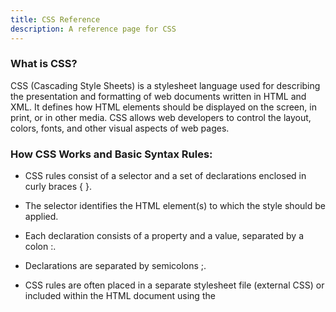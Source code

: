 ```yaml
---
title: CSS Reference
description: A reference page for CSS
---
```


### What is CSS?
CSS (Cascading Style Sheets) is a stylesheet language used for describing the presentation and formatting of web documents written in HTML and XML. It defines how HTML elements should be displayed on the screen, in print, or in other media. CSS allows web developers to control the layout, colors, fonts, and other visual aspects of web pages.

### How CSS Works and Basic Syntax Rules:
- CSS rules consist of a selector and a set of declarations enclosed in curly braces { }.

- The selector identifies the HTML element(s) to which the style should be applied.

- Each declaration consists of a property and a value, separated by a colon :.

- Declarations are separated by semicolons ;.

- CSS rules are often placed in a separate stylesheet file (external CSS) or included within the HTML document using the <style> element (internal CSS).

- CSS declarations are case-insensitive, but it's a best practice to use lowercase for property names and values.

### CSS Selectors Reference

| Selector|Purpose| Example Usage                                            |
|-------------------|---------------------------------------------|----------------------------------------------------------|
| `element`         | Selects all elements of a specified type.   | `p` selects all `<p>` elements.                         |
| `#id`             | Selects an element with a specific `id` attribute. | `#header` selects an element with `id="header"`.    |
| `.class`          | Selects elements with a specific class attribute. | `.button` selects all elements with `class="button"`. |
| `*`               | Selects all elements.                      | `*` selects all elements on the page.                   |
| `selector1, selector2` | Selects multiple elements.               | `h1, h2` selects all `<h1>` and `<h2>` elements.     |
| `selector > child` | Selects a direct child of an element.   | `ul > li` selects all `<li>` elements that are direct children of a `<ul>`. |
| `ancestor descendant` | Selects descendants of an ancestor element. | `ul li` selects all `<li>` elements that are descendants of a `<ul>`. |
| `selector + sibling` | Selects an adjacent sibling element.  | `h2 + p` selects the `<p>` element immediately following an `<h2>`. |
| `:hover`          | Selects an element when hovered over.      | `a:hover` selects all `<a>` elements when hovered.     |
| `:active`         | Selects an element when activated (e.g., clicked). | `button:active` selects all `<button>` elements when activated. |
| `:focus`          | Selects an element when it receives focus.  | `input:focus` selects all `<input>` elements when focused. |
| `:first-child`    | Selects the first child of an element.    | `ul li:first-child` selects the first `<li>` element inside a `<ul>`. |
| `:last-child`     | Selects the last child of an element.     | `ul li:last-child` selects the last `<li>` element inside a `<ul>`. |
| `:nth-child(n)`   | Selects elements based on their position in a parent. | `tr:nth-child(odd)` selects odd rows in a table. |
| `:nth-of-type(n)` | Selects elements of a specific type based on their position. | `p:nth-of-type(2)` selects the second `<p>` element. |
| `:not(selector)`  | Selects elements that do not match a given selector. | `div:not(.special)` selects all `<div>` elements that do not have `class="special"`. |
| `:first-of-type`  | Selects the first element of its type within its parent. | `p:first-of-type` selects the first `<p>` element. |
| `:last-of-type`   | Selects the last element of its type within its parent. | `p:last-of-type` selects the last `<p>` element. |
| `:nth-last-child(n)` | Selects elements based on their position, counting from the end. | `li:nth-last-child(3)` selects the third-to-last `<li>` element. |
| `:nth-last-of-type(n)` | Selects elements based on their position, counting from the end. | `div:nth-last-of-type(2)` selects the second-to-last `<div>` element. |
| `:empty`          | Selects elements that have no children.    | `p:empty` selects empty `<p>` elements.                |
| `:checked`        | Selects checked radio buttons and checkboxes. | `input[type="radio"]:checked` selects checked radio buttons. |
| `:disabled`       | Selects disabled form elements.            | `input:disabled` selects disabled input elements.     |
| `:enabled`        | Selects enabled form elements.             | `input:enabled` selects enabled input elements.       |
| `:target`         | Selects the target element in the URL fragment identifier. | `#section1:target` selects the element with `id="section1"` when it is the target in the URL. |

## CSS Properties Reference

| Tag          | Purpose                                    | Example Usage                                       |
|--------------|--------------------------------------------|-----------------------------------------------------|
| `color`      | Sets the text color.                        | `color: blue;`                                     |
| `font-family`| Specifies the font family.                  | `font-family: Arial, sans-serif;`                  |
| `font-size`  | Sets the font size.                         | `font-size: 16px;`                                |
| `font-weight`| Defines the font weight (boldness).         | `font-weight: bold;`                              |
| `text-align` | Aligns text within its container.           | `text-align: center;`                             |
| `text-decoration` | Adds decorations to text (e.g., underline). | `text-decoration: underline;`                   |
| `background-color` | Sets the background color of an element. | `background-color: #f0f0f0;`                   |
| `margin`     | Controls the space outside an element.     | `margin: 10px;`                                   |
| `padding`    | Defines the space inside an element.       | `padding: 5px;`                                   |
| `border`     | Creates a border around an element.         | `border: 1px solid #000;`                         |
| `width`      | Sets the width of an element.               | `width: 200px;`                                   |
| `height`     | Defines the height of an element.           | `height: 100px;`                                  |
| `display`    | Specifies how an element is displayed.      | `display: block;`                                 |
| `float`      | Aligns an element to the left or right.     | `float: left;`                                    |
| `position`   | Determines the positioning method.          | `position: relative;`                             |
| `top`        | Sets the top position of an element.        | `top: 10px;`                                      |
| `left`       | Sets the left position of an element.       | `left: 20px;`                                     |
| `z-index`    | Controls the stacking order of elements.    | `z-index: 1;`                                     |
| `opacity`    | Adjusts the transparency of an element.     | `opacity: 0.5;`                                   |
| `text-transform` | Converts text to uppercase or lowercase. | `text-transform: uppercase;`                    |
| `line-height` | Sets the height of a line of text.         | `line-height: 1.5;`                               |
| `list-style` | Defines the style of list markers.           | `list-style: square inside;`                      |
| `text-shadow` | Adds a shadow to text.                     | `text-shadow: 1px 1px 2px #333;`                  |
| `box-shadow` | Adds a shadow to an element's box.         | `box-shadow: 2px 2px 5px #888888;`                |
| `border-radius` | Rounds the corners of an element.        | `border-radius: 10px;`                            |
| `transition` | Specifies CSS transitions for smooth effects. | `transition: all 0.3s ease-in-out;`             |
| `background-image` | Sets a background image.              | `background-image: url('image.jpg');`           |
| `background-size` | Specifies the size of background images. | `background-size: cover;`                       |
| `background-repeat` | Controls how background images repeat. | `background-repeat: no-repeat;`               |
| `background-position` | Sets the position of background images. | `background-position: center;`                 |
| `opacity`    | Controls the opacity of an element.        | `opacity: 0.7;`                                   |
| `transform`  | Applies 2D or 3D transformations to elements. | `transform: rotate(45deg);`                     |
| `cursor`     | Changes the cursor style on hover.          | `cursor: pointer;`                               |
| `text-overflow` | Specifies how text should be displayed when it overflows its container. | `text-overflow: ellipsis;`              |
| `overflow`   | Determines how content overflows its box.    | `overflow: hidden;`                               |
| `white-space` | Controls how white space is handled.       | `white-space: nowrap;`                           |
| `box-sizing` | Defines how the total width and height of an element is calculated. | `box-sizing: border-box;`             |
| `border-collapse` | Specifies whether table borders should be collapsed. | `border-collapse: collapse;`           |
| `border-spacing` | Sets the space between table borders.    | `border-spacing: 5px;`                            |
| `font-style` | Specifies the font style (italic, oblique, normal). | `font-style: italic;`                        |
| `font-variant` | Defines variations in font appearance.   | `font-variant: small-caps;`                      |
| `letter-spacing` | Adjusts the spacing between characters. | `letter-spacing: 2px;`                          |
| `text-align` | Aligns text horizontally (left, center, right, justify). | `text-align: right;`                      |
| `vertical-align` | Aligns inline elements vertically.    | `vertical-align: middle;`                       |
| `word-spacing` | Sets the space between words in text.  | `word-spacing: 4px;`                             |
| `text-indent` | Specifies the indentation of the first line of text. | `text-indent: 20px;`                         |

## Further reading

- Read [about reference](https://diataxis.fr/reference/) in the Diátaxis framework
